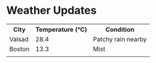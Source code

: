 # Weather Updates

<!-- WEATHER-UPDATE-START -->
<table><tr><th>City</th><th>Temperature (°C)</th><th>Condition</th></tr><tr><td>Valsad</td><td>28.4</td><td>Patchy rain nearby</td></tr><tr><td>Boston</td><td>13.3</td><td>Mist</td></tr><tr><td></td><td></td><td></td></tr></table>
<!-- WEATHER-UPDATE-END -->
